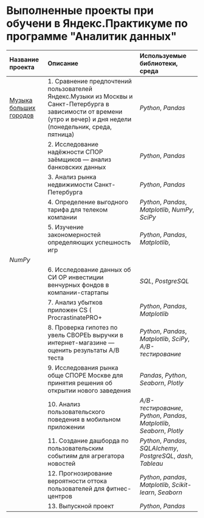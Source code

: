 # Выполненные проекты при обучени в Яндекс.Практикуме по программе "Аналитик данных"

| Название проекта | Описание | Используемые библиотеки, среда | 
| :---------------------- | :---------------------- | :---------------------- |
| [Музыка больших городов](big_cities_music) | 1. Сравнение предпочтений пользователей Яндекс.Музыки из Москвы и Санкт-Петербурга в зависимости от времени (утро и вечер) и дня недели (понедельник, среда, пятница)|*Python*, *Pandas*|
|[]()|2. Исследование надёжности СПОР заёмщиков — анализ банковских данных|*Python*, *Pandas*|
|[]()|3. Анализ рынка недвижимости Санкт-Петербурга|*Python*, *Pandas*|
|[]()|4. Определение выгодного тарифа для телеком компании|*Python*, *Pandas*, *Matplotlib*, *NumPy*, *SciPy*|
|[]()|5. Изучение закономерностей определяющих успешность игр|*Python*, *Pandas*, *Matplotlib*,
*NumPy*|
|[]()|6. Исследование данных об СИ ОР инвестиции венчурных фондов в компании-стартапы|*SQL*, *PostgreSQL*|
|[]()|7. Анализ убытков приложен CS ( ProcrastinatePRO+ |*Python*, *Pandas*, *Matplotlib*|
|[]()|8. Проверка гипотез по увель СВОРЕЬ выручки в интернет-магазине — оценить результаты А/В теста|*Python*, *Pandas*, *Matplotlib*, *SciPy*, *А/В-тестирование*|
|[]()|9. Исследования рынка обще СПОРЕ Москве для принятия решения об открытии нового заведения|*Pandas*, *Python*, *Seaborn*, *Plotly*|
|[]()|10. Анализ пользовательского поведения в мобильном приложении|*А/В-тестирование*, *Python*, *Pandas*, *Matplotlib*, *Seaborn*, *Plotly*|
|[]()|11. Создание дашборда по пользовательским событиям для агрегатора новостей|*Python*, *Pandas*,  *SQLAIchemy*, *PostgreSQL*, *dash*, *Tableau*|
|[]()|12. Прогнозирование вероятности оттока пользователей для фитнес-центров|*Python*, *pandas*, *Matplotlib*, *Scikit-learn*, *Seaborn*|
|[]()|13. Выпускной проект|*Python*, *Pandas*|